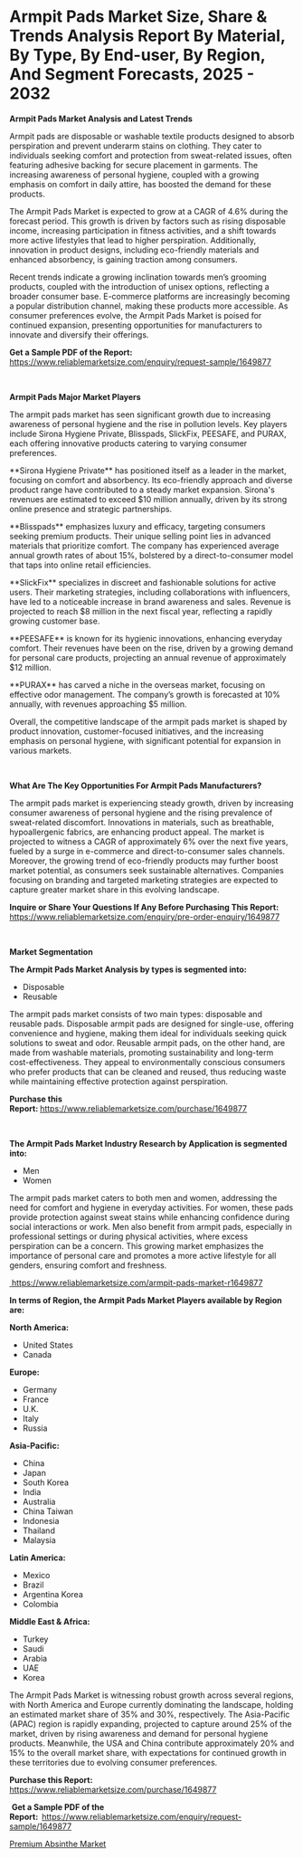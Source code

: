 <p><h1>Armpit Pads Market Size, Share & Trends Analysis Report By Material, By Type, By End-user, By Region, And Segment Forecasts, 2025 - 2032</h1></p><p><strong>Armpit Pads Market Analysis and Latest Trends</strong></p>
<p><p>Armpit pads are disposable or washable textile products designed to absorb perspiration and prevent underarm stains on clothing. They cater to individuals seeking comfort and protection from sweat-related issues, often featuring adhesive backing for secure placement in garments. The increasing awareness of personal hygiene, coupled with a growing emphasis on comfort in daily attire, has boosted the demand for these products.</p><p>The Armpit Pads Market is expected to grow at a CAGR of 4.6% during the forecast period. This growth is driven by factors such as rising disposable income, increasing participation in fitness activities, and a shift towards more active lifestyles that lead to higher perspiration. Additionally, innovation in product designs, including eco-friendly materials and enhanced absorbency, is gaining traction among consumers. </p><p>Recent trends indicate a growing inclination towards men’s grooming products, coupled with the introduction of unisex options, reflecting a broader consumer base. E-commerce platforms are increasingly becoming a popular distribution channel, making these products more accessible. As consumer preferences evolve, the Armpit Pads Market is poised for continued expansion, presenting opportunities for manufacturers to innovate and diversify their offerings.</p></p>
<p><strong>Get a Sample PDF of the Report:&nbsp;</strong> <a href="https://www.reliablemarketsize.com/enquiry/request-sample/1649877?utm_campaign=1197&utm_medium=2&utm_source=Github&utm_content=ia&utm_term=06022025&utm_id=armpit-pads">https://www.reliablemarketsize.com/enquiry/request-sample/1649877</a></p>
<p>&nbsp;</p>
<p><strong>Armpit Pads Major Market Players</strong></p>
<p><p>The armpit pads market has seen significant growth due to increasing awareness of personal hygiene and the rise in pollution levels. Key players include Sirona Hygiene Private, Blisspads, SlickFix, PEESAFE, and PURAX, each offering innovative products catering to varying consumer preferences.</p><p>**Sirona Hygiene Private** has positioned itself as a leader in the market, focusing on comfort and absorbency. Its eco-friendly approach and diverse product range have contributed to a steady market expansion. Sirona's revenues are estimated to exceed $10 million annually, driven by its strong online presence and strategic partnerships.</p><p>**Blisspads** emphasizes luxury and efficacy, targeting consumers seeking premium products. Their unique selling point lies in advanced materials that prioritize comfort. The company has experienced average annual growth rates of about 15%, bolstered by a direct-to-consumer model that taps into online retail efficiencies.</p><p>**SlickFix** specializes in discreet and fashionable solutions for active users. Their marketing strategies, including collaborations with influencers, have led to a noticeable increase in brand awareness and sales. Revenue is projected to reach $8 million in the next fiscal year, reflecting a rapidly growing customer base.</p><p>**PEESAFE** is known for its hygienic innovations, enhancing everyday comfort. Their revenues have been on the rise, driven by a growing demand for personal care products, projecting an annual revenue of approximately $12 million.</p><p>**PURAX** has carved a niche in the overseas market, focusing on effective odor management. The company’s growth is forecasted at 10% annually, with revenues approaching $5 million.</p><p>Overall, the competitive landscape of the armpit pads market is shaped by product innovation, customer-focused initiatives, and the increasing emphasis on personal hygiene, with significant potential for expansion in various markets.</p></p>
<p>&nbsp;</p>
<p><strong>What Are The Key Opportunities For Armpit Pads Manufacturers?</strong></p>
<p><p>The armpit pads market is experiencing steady growth, driven by increasing consumer awareness of personal hygiene and the rising prevalence of sweat-related discomfort. Innovations in materials, such as breathable, hypoallergenic fabrics, are enhancing product appeal. The market is projected to witness a CAGR of approximately 6% over the next five years, fueled by a surge in e-commerce and direct-to-consumer sales channels. Moreover, the growing trend of eco-friendly products may further boost market potential, as consumers seek sustainable alternatives. Companies focusing on branding and targeted marketing strategies are expected to capture greater market share in this evolving landscape.</p></p>
<p><strong>Inquire or Share Your Questions If Any Before Purchasing This Report:</strong> <a href="https://www.reliablemarketsize.com/enquiry/pre-order-enquiry/1649877?utm_campaign=1197&utm_medium=2&utm_source=Github&utm_content=ia&utm_term=06022025&utm_id=armpit-pads">https://www.reliablemarketsize.com/enquiry/pre-order-enquiry/1649877</a></p>
<p>&nbsp;</p>
<p><strong>Market Segmentation</strong></p>
<p><strong>The Armpit Pads Market Analysis by types is segmented into:</strong></p>
<p><ul><li>Disposable</li><li>Reusable</li></ul></p>
<p><p>The armpit pads market consists of two main types: disposable and reusable pads. Disposable armpit pads are designed for single-use, offering convenience and hygiene, making them ideal for individuals seeking quick solutions to sweat and odor. Reusable armpit pads, on the other hand, are made from washable materials, promoting sustainability and long-term cost-effectiveness. They appeal to environmentally conscious consumers who prefer products that can be cleaned and reused, thus reducing waste while maintaining effective protection against perspiration.</p></p>
<p><strong>Purchase this Report:&nbsp;</strong><a href="https://www.reliablemarketsize.com/purchase/1649877?utm_campaign=1197&utm_medium=2&utm_source=Github&utm_content=ia&utm_term=06022025&utm_id=armpit-pads">https://www.reliablemarketsize.com/purchase/1649877</a></p>
<p>&nbsp;</p>
<p><strong>The Armpit Pads Market Industry Research by Application is segmented into:</strong></p>
<p><ul><li>Men</li><li>Women</li></ul></p>
<p><p>The armpit pads market caters to both men and women, addressing the need for comfort and hygiene in everyday activities. For women, these pads provide protection against sweat stains while enhancing confidence during social interactions or work. Men also benefit from armpit pads, especially in professional settings or during physical activities, where excess perspiration can be a concern. This growing market emphasizes the importance of personal care and promotes a more active lifestyle for all genders, ensuring comfort and freshness.</p></p>
<p><a href="https://www.reliablemarketsize.com/armpit-pads-market-r1649877?utm_campaign=1197&utm_medium=2&utm_source=Github&utm_content=ia&utm_term=06022025&utm_id=armpit-pads">&nbsp;https://www.reliablemarketsize.com/armpit-pads-market-r1649877</a></p>
<p><strong>In terms of Region, the Armpit Pads Market Players available by Region are:</strong></p>
<p>
    <p> <strong> North America: </strong>
        <ul>
            <li>United States</li>
            <li>Canada</li>
        </ul>
        </p> 
    <p> <strong> Europe: </strong>
        <ul>
            <li>Germany</li>
            <li>France</li>
            <li>U.K.</li>
            <li>Italy</li>
            <li>Russia</li>
        </ul>
        </p> 
    <p> <strong> Asia-Pacific: </strong>
        <ul>
            <li>China</li>
            <li>Japan</li>
            <li>South Korea</li>
            <li>India</li>
            <li>Australia</li>
            <li>China Taiwan</li>
            <li>Indonesia</li>
            <li>Thailand</li>
            <li>Malaysia</li>
        </ul>
        </p> 
    <p> <strong> Latin America: </strong>
        <ul>
            <li>Mexico</li>
            <li>Brazil</li>
            <li>Argentina Korea</li>
            <li>Colombia</li>
        </ul>
        </p> 
    <p> <strong> Middle East & Africa: </strong>
        <ul>
            <li>Turkey</li>
            <li>Saudi</li>
            <li>Arabia</li>
            <li>UAE</li>
            <li>Korea</li>
        </ul>
    </p>
    </p>
<p><p>The Armpit Pads Market is witnessing robust growth across several regions, with North America and Europe currently dominating the landscape, holding an estimated market share of 35% and 30%, respectively. The Asia-Pacific (APAC) region is rapidly expanding, projected to capture around 25% of the market, driven by rising awareness and demand for personal hygiene products. Meanwhile, the USA and China contribute approximately 20% and 15% to the overall market share, with expectations for continued growth in these territories due to evolving consumer preferences.</p></p>
<p><strong>Purchase this Report: </strong><a href="https://www.reliablemarketsize.com/purchase/1649877?utm_campaign=1197&utm_medium=2&utm_source=Github&utm_content=ia&utm_term=06022025&utm_id=armpit-pads">https://www.reliablemarketsize.com/purchase/1649877</a></p>
<p>&nbsp;<strong>Get a Sample PDF of the Report:&nbsp;&nbsp;</strong><a href="https://www.reliablemarketsize.com/enquiry/request-sample/1649877?utm_campaign=1197&utm_medium=2&utm_source=Github&utm_content=ia&utm_term=06022025&utm_id=armpit-pads">https://www.reliablemarketsize.com/enquiry/request-sample/1649877</a></p>
<p><strong></strong></p>
<p><p><a href="https://github.com/prosalinda88/Market-Research-Report-List-7/blob/main/premium-absinthe-market.md?utm_campaign=1197&utm_medium=2&utm_source=Github&utm_content=ia&utm_term=06022025&utm_id=armpit-pads">Premium Absinthe Market</a></p></p>